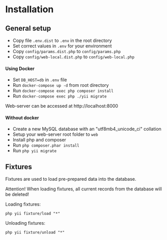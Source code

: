 # Installation

## General setup

- Copy file `.env.dist` to `.env` in the root directory
- Set correct values in `.env` for your environment
- Copy `config/params.dist.php` to `config/params.php`
- Copy `config/web-local.dist.php` to `config/web-local.php`

#### Using Docker

- Set `DB_HOST=db` in `.env` file
- Run `docker-compose up -d` from root directory
- Run `docker-compose exec php composer install`
- Run `docker-compose exec php ./yii migrate`

Web-server can be accessed at http://localhost:8000

#### Without docker

- Create a new MySQL database with an "utf8mb4_unicode_ci" collation
- Setup your web-server root folder to `web`
- Install php and composer
- Run `php composer.phar install`
- Run `php yii migrate`

## Fixtures

Fixtures are used to load pre-prepared data into the database.

Attention! When loading fixtures, all current records from the database will be deleted!

Loading fixtures:
```
php yii fixture/load "*"
```

Unloading fixtures:
```
php yii fixture/unload "*"
```
